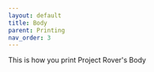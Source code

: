 ```yaml
---
layout: default
title: Body
parent: Printing
nav_order: 3
---
```


This is how you print Project Rover's Body